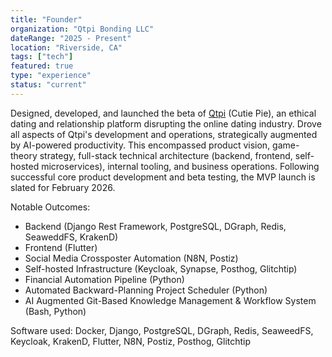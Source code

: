 ```yaml
---
title: "Founder"
organization: "Qtpi Bonding LLC"
dateRange: "2025 - Present"
location: "Riverside, CA"
tags: ["tech"]
featured: true
type: "experience"
status: "current"
---
```


Designed, developed, and launched the beta of [Qtpi](https://qtpi.app)
(Cutie Pie), an ethical dating and relationship platform disrupting the
online dating industry. Drove all aspects of Qtpi's development
and operations, strategically augmented by AI-powered productivity. This
encompassed product vision, game-theory strategy, full-stack technical
architecture (backend, frontend, self-hosted microservices), internal tooling, and business
operations. Following successful core product development and beta testing,
the MVP launch is slated for February 2026.

Notable Outcomes:
- Backend (Django Rest Framework, PostgreSQL, DGraph, Redis, SeaweddFS, KrakenD)
- Frontend (Flutter)
- Social Media Crossposter Automation (N8N, Postiz)
- Self-hosted Infrastructure (Keycloak, Synapse, Posthog, Glitchtip)
- Financial Automation Pipeline (Python)
- Automated Backward-Planning Project Scheduler (Python)
- AI Augmented Git-Based Knowledge Management & Workflow System (Bash, Python)

Software used: Docker, Django, PostgreSQL, DGraph, Redis, SeaweedFS, Keycloak, KrakenD, Flutter, N8N, Postiz, Posthog, Glitchtip